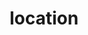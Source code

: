 ---
title: location
taxonomy:
    category:
        - docs
visible: true
highlight:
    enabled: false
---